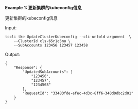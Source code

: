 **Example 1: 更新集群的kubeconfig信息**

更新集群的kubeconfig信息

Input: 

```
tccli tke UpdateClusterKubeconfig --cli-unfold-argument  \
    --ClusterId cls-65r1c5nu \
    --SubAccounts 123456 123457 123458
```

Output: 
```
{
    "Response": {
        "UpdatedSubAccounts": [
            "123456",
            "123457",
            "1234568"
        ],
        "RequestId": "33483fde-efec-4d3c-8ff6-340d9dbc2d01"
    }
}
```

